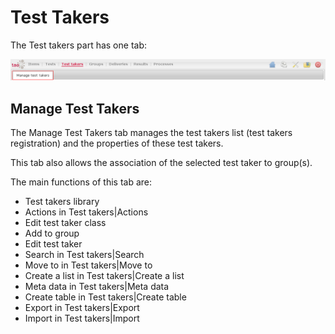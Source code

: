 <!--
parent: 'User Guide'
created_at: '2011-03-11 15:48:20'
updated_at: '2013-03-13 13:40:27'
authors:
    - 'Jérôme Bogaerts'
contributors:
    - 'Franck Gismondi'
tags:
    - '"Legacy User Guide:Test takers"'
    - 'Legacy User Guide'
-->

Test Takers
===========

The Test takers part has one tab:

![](../resources/testtakers-tab.png)

Manage Test Takers
----------------------

The Manage Test Takers tab manages the test takers list (test takers registration) and the properties of these test takers.<br/>

This tab also allows the association of the selected test taker to group(s).

The main functions of this tab are:

-   Test takers library
-   Actions in Test takers|Actions
-   Edit test taker class
-   Add to group
-   Edit test taker
-   Search in Test takers|Search
-   Move to in Test takers|Move to
-   Create a list in Test takers|Create a list
-   Meta data in Test takers|Meta data
-   Create table in Test takers|Create table
-   Export in Test takers|Export
-   Import in Test takers|Import



